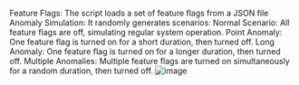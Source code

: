 Feature Flags: The script loads a set of feature flags from a JSON file 
Anomaly Simulation: It randomly generates scenarios:
Normal Scenario: All feature flags are off, simulating regular system operation.
Point Anomaly: One feature flag is turned on for a short duration, then turned off.
Long Anomaly: One feature flag is turned on for a longer duration, then turned off.
Multiple Anomalies: Multiple feature flags are turned on simultaneously for a random duration, then turned off.
![image](https://github.com/Aishvarya505/Flag_toggle/assets/173340215/a0ea585d-66b4-4aa1-8e2a-cccf2692211f)
